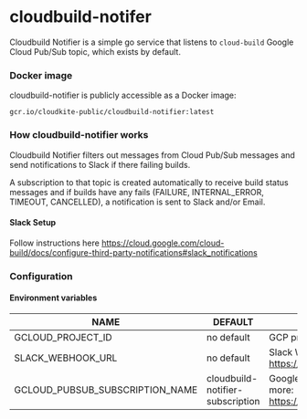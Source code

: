 # cloudbuild-notifer 
Cloudbuild Notifier is a simple go service that listens to `cloud-build` Google Cloud Pub/Sub topic, which exists by default.

### Docker image
cloudbuild-notifier is publicly accessible as a Docker image:

```
gcr.io/cloudkite-public/cloudbuild-notifier:latest
```

### How cloudbuild-notifier works
Cloudbuild Notifier filters out messages from Cloud Pub/Sub messages and send notifications to Slack if there failing builds.

A subscription to that topic is created automatically to receive build status messages and if builds have any fails (FAILURE, INTERNAL_ERROR, TIMEOUT, CANCELLED), a notification is sent to Slack and/or Email. 

#### Slack Setup

Follow instructions here https://cloud.google.com/cloud-build/docs/configure-third-party-notifications#slack_notifications

### Configuration

#### Environment variables

| NAME                                  | DEFAULT                                | DESCRIPTION                                                                                          |
| ------------------------------------- | -------------------------------------- | ---------------------------------------------------------------------------------------------------- |
| GCLOUD_PROJECT_ID                     | no default                             | GCP project id                                                                                       |
| SLACK_WEBHOOK_URL                     | no default                             | Slack Webhook URL. Read more https://api.slack.com/incoming-webhooks                                 |
| GCLOUD_PUBSUB_SUBSCRIPTION_NAME       | cloudbuild-notifier-subscription       | Google Cloud Pub/Sub topic subscription. Read more: https://cloud.google.com/pubsub/docs/subscriber  |

